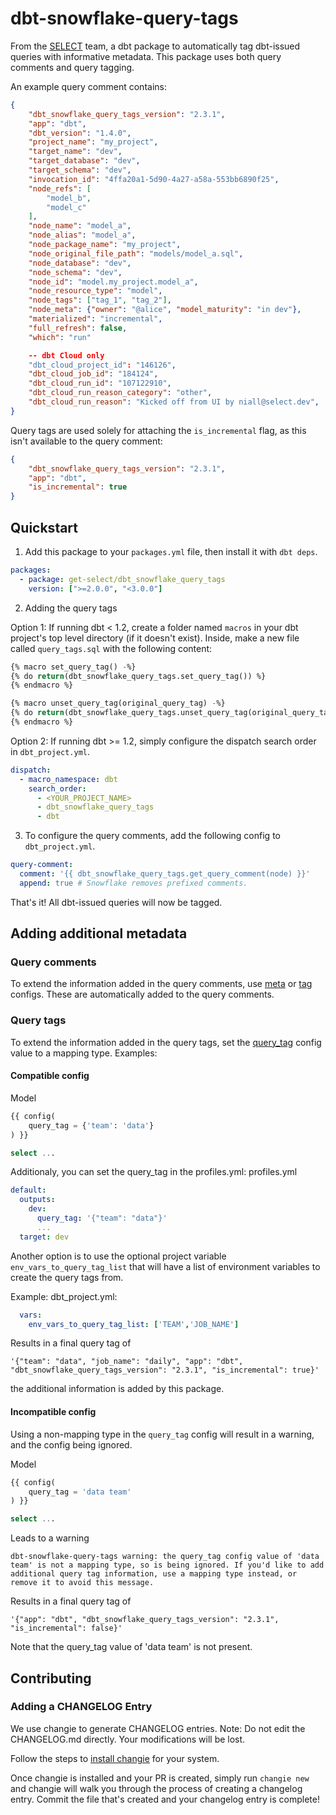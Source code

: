 # dbt-snowflake-query-tags

From the [SELECT](https://select.dev) team, a dbt package to automatically tag dbt-issued queries with informative metadata. This package uses both query comments and query tagging.

An example query comment contains:

```json
{
    "dbt_snowflake_query_tags_version": "2.3.1",
    "app": "dbt",
    "dbt_version": "1.4.0",
    "project_name": "my_project",
    "target_name": "dev",
    "target_database": "dev",
    "target_schema": "dev",
    "invocation_id": "4ffa20a1-5d90-4a27-a58a-553bb6890f25",
    "node_refs": [
        "model_b",
        "model_c"
    ],
    "node_name": "model_a",
    "node_alias": "model_a",
    "node_package_name": "my_project",
    "node_original_file_path": "models/model_a.sql",
    "node_database": "dev",
    "node_schema": "dev",
    "node_id": "model.my_project.model_a",
    "node_resource_type": "model",
    "node_tags": ["tag_1", "tag_2"],
    "node_meta": {"owner": "@alice", "model_maturity": "in dev"},
    "materialized": "incremental",
    "full_refresh": false,
    "which": "run"

    -- dbt Cloud only
    "dbt_cloud_project_id": "146126",
    "dbt_cloud_job_id": "184124",
    "dbt_cloud_run_id": "107122910",
    "dbt_cloud_run_reason_category": "other",
    "dbt_cloud_run_reason": "Kicked off from UI by niall@select.dev",
}
```

Query tags are used solely for attaching the `is_incremental` flag, as this isn't available to the query comment:

```json
{
    "dbt_snowflake_query_tags_version": "2.3.1",
    "app": "dbt",
    "is_incremental": true
}
```

## Quickstart

1. Add this package to your `packages.yml` file, then install it with `dbt deps`.

```yaml
packages:
  - package: get-select/dbt_snowflake_query_tags
    version: [">=2.0.0", "<3.0.0"]
```

2. Adding the query tags

Option 1: If running dbt < 1.2, create a folder named `macros` in your dbt project's top level directory (if it doesn't exist). Inside, make a new file called `query_tags.sql` with the following content:

```sql
{% macro set_query_tag() -%}
{% do return(dbt_snowflake_query_tags.set_query_tag()) %}
{% endmacro %}

{% macro unset_query_tag(original_query_tag) -%}
{% do return(dbt_snowflake_query_tags.unset_query_tag(original_query_tag)) %}
{% endmacro %}
```

Option 2: If running dbt >= 1.2, simply configure the dispatch search order in `dbt_project.yml`.

```yaml
dispatch:
  - macro_namespace: dbt
    search_order:
      - <YOUR_PROJECT_NAME>
      - dbt_snowflake_query_tags
      - dbt
```

3. To configure the query comments, add the following config to `dbt_project.yml`.

```yaml
query-comment:
  comment: '{{ dbt_snowflake_query_tags.get_query_comment(node) }}'
  append: true # Snowflake removes prefixed comments.
```

That's it! All dbt-issued queries will now be tagged.

## Adding additional metadata

### Query comments

To extend the information added in the query comments, use [meta](https://docs.getdbt.com/reference/resource-configs/meta) or [tag](https://docs.getdbt.com/reference/resource-configs/tags) configs. These are automatically added to the query comments.

### Query tags

To extend the information added in the query tags, set the [query_tag](https://docs.getdbt.com/reference/resource-configs/snowflake-configs#query-tags) config value to a mapping type. Examples:

#### Compatible config

Model
```sql
{{ config(
    query_tag = {'team': 'data'}
) }}

select ...
```

Additionaly, you can set the query_tag in the profiles.yml:
profiles.yml
```yml
default:
  outputs:
    dev:
      query_tag: '{"team": "data"}'
      ...
  target: dev
```

Another option is to use the optional project variable `env_vars_to_query_tag_list` that will have a list of environment variables to create the query tags from.

Example:
dbt_project.yml:
```yml
  vars:
    env_vars_to_query_tag_list: ['TEAM','JOB_NAME']
```
Results in a final query tag of
```
'{"team": "data", "job_name": "daily", "app": "dbt", "dbt_snowflake_query_tags_version": "2.3.1", "is_incremental": true}'
```

the additional information is added by this package.

#### Incompatible config

Using a non-mapping type in the `query_tag` config will result in a warning, and the config being ignored.

Model
```sql
{{ config(
    query_tag = 'data team'
) }}

select ...
```

Leads to a warning
```
dbt-snowflake-query-tags warning: the query_tag config value of 'data team' is not a mapping type, so is being ignored. If you'd like to add additional query tag information, use a mapping type instead, or remove it to avoid this message.
```

Results in a final query tag of
```
'{"app": "dbt", "dbt_snowflake_query_tags_version": "2.3.1", "is_incremental": false}'
```

Note that the query_tag value of 'data team' is not present.

## Contributing

### Adding a CHANGELOG Entry
We use changie to generate CHANGELOG entries. Note: Do not edit the CHANGELOG.md directly. Your modifications will be lost.

Follow the steps to [install changie](https://changie.dev/guide/installation/) for your system.

Once changie is installed and your PR is created, simply run `changie new` and changie will walk you through the process of creating a changelog entry. Commit the file that's created and your changelog entry is complete!
